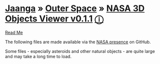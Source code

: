 [Jaanga]( http://jaanga.github.io/ ) &raquo; [Outer Space]( http://jaanga.github.io/outer-space ) &raquo; 
[NASA 3D Objects Viewer v0.1.1]( ./dev/index.html ) [&#x24D8;]( http://jaanga.github.io/outer-space/nasa-3d-objects-viewer/ )
===
 
[Read Me]( #readme.md )

The following files are made available via the [NASA presence]( https://github.com/nasa/NASA-3D-Resources ) on GitHub.

Some files - especially asteroids and other natural objects - are quite large and may take a long time to load.
